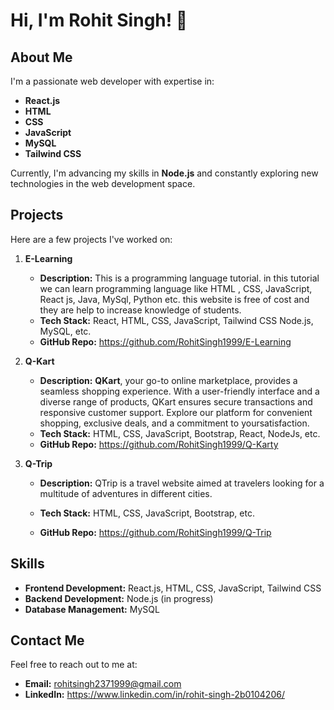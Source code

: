 # Hi, I'm Rohit Singh! 👋

## About Me

I'm a passionate web developer with expertise in:
- **React.js**  
- **HTML**
- **CSS**
- **JavaScript**
- **MySQL**
- **Tailwind CSS**

Currently, I'm advancing my skills in **Node.js** and constantly exploring new technologies in the web development space.

## Projects

Here are a few projects I've worked on:

1. **E-Learning**
   - **Description:** This is a programming language tutorial. in this tutorial we can learn programming language like HTML , CSS, JavaScript, React js, Java, MySql, Python etc. this 
                      website is free of cost and they are help to increase knowledge of students.
   - **Tech Stack:** React, HTML, CSS, JavaScript, Tailwind CSS Node.js, MySQL, etc.
   - **GitHub Repo:** https://github.com/RohitSingh1999/E-Learning

2. **Q-Kart**
   - **Description:** **QKart**, your go-to online marketplace, provides a seamless shopping experience. With a user-friendly interface and a diverse range of products, QKart ensures 
                                 secure transactions and responsive customer support. Explore our platform for convenient shopping, exclusive deals, and a commitment to yoursatisfaction. 
   - **Tech Stack:** HTML, CSS, JavaScript, Bootstrap, React, NodeJs, etc.
   - **GitHub Repo:** https://github.com/RohitSingh1999/Q-Karty

3. **Q-Trip**
   - **Description:** QTrip is a travel website aimed at travelers looking for a multitude of adventures in different cities. 




   - **Tech Stack:** HTML, CSS, JavaScript, Bootstrap,  etc.
   - **GitHub Repo:** https://github.com/RohitSingh1999/Q-Trip

## Skills

- **Frontend Development:** React.js, HTML, CSS, JavaScript, Tailwind CSS
- **Backend Development:** Node.js (in progress)
- **Database Management:** MySQL

## Contact Me

Feel free to reach out to me at:
- **Email:** rohitsingh2371999@gmail.com
- **LinkedIn:** https://www.linkedin.com/in/rohit-singh-2b0104206/

